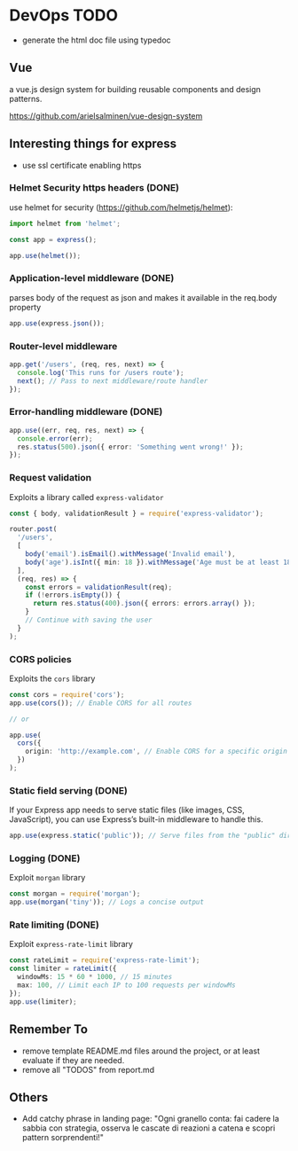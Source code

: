 # DevOps TODO

- generate the html doc file using typedoc

## Vue

a vue.js design system for building reusable components and design patterns.

<https://github.com/arielsalminen/vue-design-system>

## Interesting things for express

- use ssl certificate enabling https

### Helmet Security https headers (DONE)

use helmet for security (<https://github.com/helmetjs/helmet>):

```js
import helmet from 'helmet';

const app = express();

app.use(helmet());
```

### Application-level middleware (DONE)

parses body of the request as json and makes it available in the req.body property

```typescript
app.use(express.json());
```

### Router-level middleware

```typescript
app.get('/users', (req, res, next) => {
  console.log('This runs for /users route');
  next(); // Pass to next middleware/route handler
});
```

### Error-handling middleware (DONE)

```typescript
app.use((err, req, res, next) => {
  console.error(err);
  res.status(500).json({ error: 'Something went wrong!' });
});
```

### Request validation

Exploits a library called `express-validator`

```typescript
const { body, validationResult } = require('express-validator');

router.post(
  '/users',
  [
    body('email').isEmail().withMessage('Invalid email'),
    body('age').isInt({ min: 18 }).withMessage('Age must be at least 18'),
  ],
  (req, res) => {
    const errors = validationResult(req);
    if (!errors.isEmpty()) {
      return res.status(400).json({ errors: errors.array() });
    }
    // Continue with saving the user
  }
);
```

### CORS policies

Exploits the `cors` library

```typescript
const cors = require('cors');
app.use(cors()); // Enable CORS for all routes

// or

app.use(
  cors({
    origin: 'http://example.com', // Enable CORS for a specific origin
  })
);
```

### Static field serving (DONE)

If your Express app needs to serve static files (like images, CSS, JavaScript), you can use Express’s built-in middleware to handle this.

```typescript
app.use(express.static('public')); // Serve files from the "public" directory
```

### Logging (DONE)

Exploit `morgan` library

```typescript
const morgan = require('morgan');
app.use(morgan('tiny')); // Logs a concise output
```

### Rate limiting (DONE)

Exploit `express-rate-limit` library

```typescript
const rateLimit = require('express-rate-limit');
const limiter = rateLimit({
  windowMs: 15 * 60 * 1000, // 15 minutes
  max: 100, // Limit each IP to 100 requests per windowMs
});
app.use(limiter);
```

## Remember To

- remove template README.md files around the project, or at least evaluate if they are needed.
- remove all "TODOS" from report.md

## Others

- Add catchy phrase in landing page: "Ogni granello conta: fai cadere la sabbia con strategia, osserva le cascate di reazioni a catena e scopri pattern sorprendenti!"
